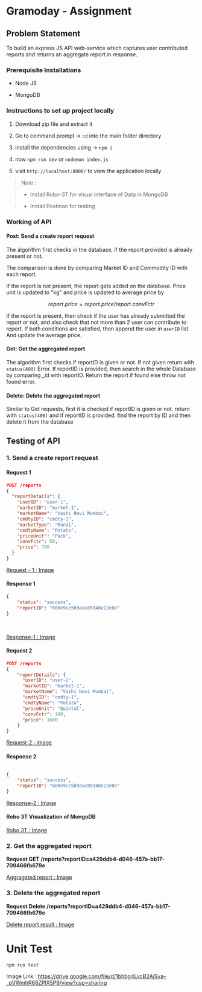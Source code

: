 # Gramoday - Assignment



## Problem Statement



To build an express JS API web-service which captures user contributed reports and returns an aggregate report in response.



### Prerequisite Installations



- Node JS

- MongoDB



### Instructions to set up project locally



1. Download zip file and extract it



2. Go to command prompt -> `cd` into the main folder directory

3. install the dependencies using -> `npm i`

4. now `npm run dev` or `nodemon index.js`

5. visit `http://localhost:8000/` to view the application locally



> Note :

>

> - Install Robo-3T for visual interface of Data in MongoDB

>

> - Install Postman for testing



### Working of API



#### Post: Send a create report request



The algorithm first checks in the database, if the report provided is already present or not.



The comparison is done by comparing Market ID and Commodity ID with each report.



If the report is not present, the report gets added on the database. Price unit is updated to "kg" and price is updated to average price by



$$
report.price = report.price/report.convFctr
$$



If the report is present, then check if the user has already submitted the report or not, and also check that not more than 2 user can contribute to report. If both conditions are satisfied, then append the user in `userID` list. And update the average price.



#### Get: Get the aggregated report



The algorithm first checks if reportID is given or not. If not given return with `status(400)` Error. If reportID is provided, then search in the whole Database by comparing \_id with reportID. Return the report if found else throw not found error.



#### Delete: Delete the aggregated report



Similar to Get requests, first it is checked if reportID is given or not. return with `status(400)` and if reportID is provided. find the report by ID and then delete it from the database



## Testing of API



### 1. Send a create report request



#### Request 1
```JSON
POST /reports
{
  "reportDetails": {
    "userID": "user-1",
    "marketID": "market-1",
    "marketName": "Vashi Navi Mumbai",
    "cmdtyID": "cmdty-1",
    "marketType": "Mandi",
    "cmdtyName": "Potato",
    "priceUnit": "Pack",
    "convFctr": 50,
    "price": 700
  }
}
```



[Request - 1 : Image](https://drive.google.com/file/d/1srXPK_2KJIcbj-vcOUcxa-kzUXVdPTM1/view?usp=sharing)



#### Response 1
```JSON
{
	"status": "success",
	"reportID": "608e9ce5b9aac89348e22e0e"
}
```

<br/>

[Response-1 : Image](https://drive.google.com/file/d/1i82ZReyuujZKdOBI2XpsZwxfxoUqw6Y8/view?usp=sharing)

#### Request 2
```JSON
POST /reports
{ 
    "reportDetails": {
      "userID": "user-2",
      "marketID": "market-1",
      "marketName": "Vashi Navi Mumbai",
      "cmdtyID": "cmdty-1",
      "cmdtyName": "Potato",
      "priceUnit": "Quintal",
      "convFctr": 100,
      "price": 1600
    }
}
```



[Request-2 : Image](https://drive.google.com/file/d/1HtYV-K7FjroEd-wUw1665AzHdUj8JrkI/view?usp=sharing)



#### Response 2
```JSON

{
	"status": "success",
	"reportID": "608e9ce5b9aac89348e22e0e"
}
```


[Response-2 : Image](https://drive.google.com/file/d/1fzquGt5kHTDG0Raedbw9gO97WO-WOTri/view?usp=sharing)



#### Robo 3T Visualization of MongoDB



[Robo 3T : Image](https://drive.google.com/file/d/1nzst8iZmS6BLvMGBqvnzQ_2hyqyQZkWP/view?usp=sharing)



### 2. Get the aggregated report



**Request GET /reports?reportID=a429ddb4-d046-457a-bb17-709466fb679e**



[Aggragated report : Image](https://drive.google.com/file/d/13K1C0CcXGqxqcWQ85yrOXD3HrGYqmcTi/view?usp=sharing)





### 3. Delete the aggregated report



**Request Delete /reports?reportID=a429ddb4-d046-457a-bb17-709466fb679e**



[Delete report result : Image](https://drive.google.com/file/d/1oxtdL6M30Y4QXCgU76bs0eQZd9q0VenY/view?usp=sharing)



# Unit Test

```
npm run test
```

Image Link : https://drive.google.com/file/d/1bhbg4LvcB2AjSya-_pVWmhR68ZPlX5P9/view?usp=sharing